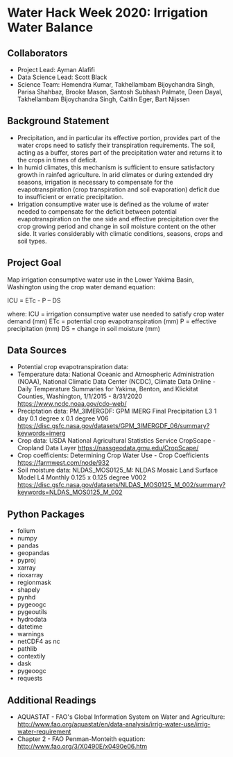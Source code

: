 # Water Hack Week 2020: Irrigation Water Balance

## Collaborators 
- Project Lead: Ayman Alafifi
- Data Science Lead: Scott Black
- Science Team: Hemendra Kumar, Takhellambam Bijoychandra Singh, Parisa Shahbaz, Brooke Mason, Santosh Subhash Palmate, Deen Dayal, Takhellambam Bijoychandra Singh, Caitlin Eger, Bart Nijssen 

## Background Statement
- Precipitation, and in particular its effective portion, provides part of the water crops need to satisfy their transpiration requirements. The soil, acting as a buffer, stores part of the precipitation water and returns it to the crops in times of deficit. 
- In humid climates, this mechanism is sufficient to ensure satisfactory growth in rainfed agriculture. In arid climates or during extended dry seasons, irrigation is necessary to compensate for the evapotranspiration (crop transpiration and soil evaporation) deficit due to insufficient or erratic precipitation.
- Irrigation consumptive water use is defined as the volume of water needed to compensate for the deficit between potential evapotranspiration on the one side and effective precipitation over the crop growing period and change in soil moisture content on the other side. It varies considerably with climatic conditions, seasons, crops and soil types.

## Project Goal
Map irrigation consumptive water use in the Lower Yakima Basin, Washington using the crop water demand equation:

ICU = ETc - P – DS

where:
ICU = irrigation consumptive water use needed to satisfy crop water demand (mm)
ETc = potential crop evapotranspiration (mm)
P = effective precipitation (mm)
DS = change in soil moisture (mm)

## Data Sources
- Potential crop evapotranspiration data:
- Temperature data: National Oceanic and Atmospheric Administration (NOAA), National Climatic Data Center (NCDC), Climate Data Online - Daily Temperature Summaries for Yakima, Benton, and Klickitat Counties, Washington, 1/1/2015 - 8/31/2020 https://www.ncdc.noaa.gov/cdo-web/
- Preciptation data: PM_3IMERGDF: GPM IMERG Final Precipitation L3 1 day 0.1 degree x 0.1 degree V06
https://disc.gsfc.nasa.gov/datasets/GPM_3IMERGDF_06/summary?keywords=imerg
- Crop data: USDA National Agricultural Statistics Service CropScape - Cropland Data Layer
https://nassgeodata.gmu.edu/CropScape/
- Crop coefficients: Determining Crop Water Use - Crop Coefficients
https://farmwest.com/node/932
- Soil moisture data: NLDAS_MOS0125_M: NLDAS Mosaic Land Surface Model L4 Monthly 0.125 x 0.125 degree V002 https://disc.gsfc.nasa.gov/datasets/NLDAS_MOS0125_M_002/summary?keywords=NLDAS_MOS0125_M_002

## Python Packages
- folium
- numpy
- pandas
- geopandas
- pyproj
- xarray
- rioxarray
- regionmask
- shapely 
- pynhd
- pygeoogc
- pygeoutils
- hydrodata 
- datetime
- warnings
- netCDF4 as nc
- pathlib
- contextily
- dask
- pygeoogc
- requests

## Additional Readings
- AQUASTAT - FAO's Global Information System on Water and Agriculture: http://www.fao.org/aquastat/en/data-analysis/irrig-water-use/irrig-water-requirement
- Chapter 2 - FAO Penman-Monteith equation: http://www.fao.org/3/X0490E/x0490e06.htm
